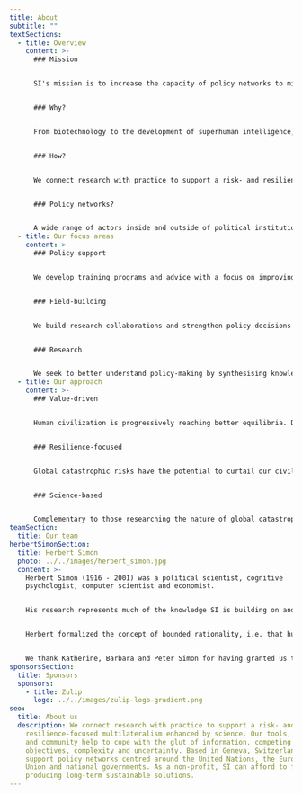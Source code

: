 ```yaml
---
title: About
subtitle: ""
textSections:
  - title: Overview
    content: >-
      ### Mission


      SI's mission is to increase the capacity of policy networks to mitigate global catastrophic risks and build resilience for civilization to flourish.


      ### Why?


      From biotechnology to the development of superhuman intelligence, humanity is facing emerging challenges of unprecedented scale. The existence of future generations with lives worth living depends on our civilization’s ability to safeguard them from global catastrophic risks. But the multilateralism needed to govern these low-probability, high-impact events is out of sight.


      ### How?


      We connect research with practice to support a risk- and resilience-focused multilateralism enhanced by science. Our tools, knowledge and community help to cope with the glut of information, competing objectives, complexity and uncertainty. Based in Geneva, Switzerland, we support policy networks centred around the United Nations, the European Union and national governments. As a non-profit, SI can afford to focus on producing long-term sustainable solutions. 


      ### Policy networks?


      A wide range of actors inside and outside of political institutions contribute to the creation of policy: elected officials, civil servants, academics, civil society, lobbyists and more. It is this dynamic co-creation process SI seeks to support.
  - title: Our focus areas
    content: >-
      ### Policy support


      We develop training programs and advice with a focus on improving the collective capacity of policy networks to exchange information and coordinate in a timely manner.


      ### Field-building


      We build research collaborations and strengthen policy decisions by coordinating a network of longtermist policy actors and researchers who share knowledge and strategic insights.


      ### Research


      We seek to better understand policy-making by synthesising knowledge, formalizing system dynamics and empirically testing our hypotheses and tools for validity and usefulness.
  - title: Our approach
    content: >-
      ### Value-driven


      Human civilization is progressively reaching better equilibria. Despite shocks, such as large-scale epidemics and world wars, more and more people are living longer and healthier than ever before. Humanity's progress suggests that the future of life could be vast in size and of unprecedented quality. We work to increase the chances of that happening.


      ### Resilience-focused


      Global catastrophic risks have the potential to curtail our civilization's future and or reverse past progress. To build resilience to the most extreme shocks, humanity has to achieve multilateral coordination. We are focused on supporting policy networks contributing to the governance of low-probability high-impact events.


      ### Science-based


      Complementary to those researching the nature of global catastrophic risks, we research the dynamics of the relevant policy networks. We unite knowledge on policy processes, human behaviour and extreme risks to test hypotheses for improving the relationship between research and policy to achieve resilience.
teamSection:
  title: Our team
herbertSimonSection:
  title: Herbert Simon
  photo: ../../images/herbert_simon.jpg
  content: >-
    Herbert Simon (1916 - 2001) was a political scientist, cognitive
    psychologist, computer scientist and economist.


    His research represents much of the knowledge SI is building on and aims to contribute to.


    Herbert formalized the concept of bounded rationality, i.e. that humans make decisions under uncertainty with cognitive constraints. In 1978, he received the Nobel Prize in Economics and a Turing Award in 1975. He is known for having seminally contributed to the fields of behavioural economics, public administration, complexity science and artificial intelligence.


    We thank Katherine, Barbara and Peter Simon for having granted us the honour of naming the Institute for Longterm Governance after their father.
sponsorsSection:
  title: Sponsors
  sponsors:
    - title: Zulip
      logo: ../../images/zulip-logo-gradient.png
seo:
  title: About us
  description: We connect research with practice to support a risk- and
    resilience-focused multilateralism enhanced by science. Our tools, knowledge
    and community help to cope with the glut of information, competing
    objectives, complexity and uncertainty. Based in Geneva, Switzerland, we
    support policy networks centred around the United Nations, the European
    Union and national governments. As a non-profit, SI can afford to focus on
    producing long-term sustainable solutions.
---
```

